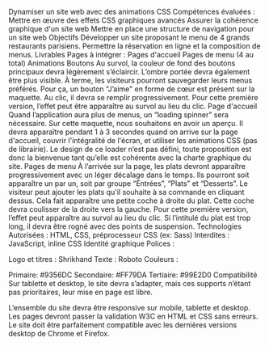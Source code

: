 Dynamiser un site web avec des animations CSS
Compétences évaluées :
Mettre en œuvre des effets CSS graphiques avancés
Assurer la cohérence graphique d'un site web
Mettre en place une structure de navigation pour un site web
Objectifs
Développer un site proposant le menu de 4 grands restaurants parisiens.
Permettre la réservation en ligne et la composition de menus.
Livrables
Pages à intégrer :
Pages d'accueil
Pages de menu (4 au total)
Animations
Boutons
Au survol, la couleur de fond des boutons principaux devra légèrement s’éclaircir. L’ombre portée devra également être plus visible.
À terme, les visiteurs pourront sauvegarder leurs menus préférés. Pour ça, un bouton "J’aime" en forme de cœur est présent sur la maquette. Au clic, il devra se remplir progressivement. Pour cette première version, l’effet peut être apparaître au survol au lieu du clic.
Page d'accueil
Quand l’application aura plus de menus, un “loading spinner” sera nécessaire. Sur cette maquette, nous souhaitons en avoir un aperçu. Il devra apparaître pendant 1 à 3 secondes quand on arrive sur la page d'accueil, couvrir l'intégralité de l'écran, et utiliser les animations CSS (pas de librairie). Le design de ce loader n’est pas défini, toute proposition est donc la bienvenue tant qu’elle est cohérente avec la charte graphique du site.
Pages de menu
À l’arrivée sur la page, les plats devront apparaître progressivement avec un léger décalage dans le temps. Ils pourront soit apparaître un par un, soit par groupe “Entrées”, “Plats” et “Desserts”.
Le visiteur peut ajouter les plats qu'il souhaite à sa commande en cliquant dessus. Cela fait apparaître une petite coche à droite du plat. Cette coche devra coulisser de la droite vers la gauche. Pour cette première version, l’effet peut apparaître au survol au lieu du clic. Si l’intitulé du plat est trop long, il devra être rogné avec des points de suspension.
Technologies
Autorisées : HTML, CSS, préprocesseur CSS (ex: Sass)
Interdites : JavaScript, inline CSS
Identité graphique
Polices :

Logo et titres : Shrikhand
Texte : Roboto
Couleurs :

Primaire: #9356DC
Secondaire: #FF79DA
Tertiaire: #99E2D0
Compatibilité
Sur tablette et desktop, le site devra s’adapter, mais ces supports n’étant pas prioritaires, leur mise en page est libre.

L’ensemble du site devra être responsive sur mobile, tablette et desktop.
Les pages devront passer la validation W3C en HTML et CSS sans erreurs.
Le site doit être parfaitement compatible avec les dernières versions desktop de Chrome et Firefox.